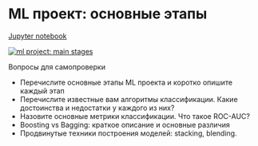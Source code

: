 # ML проeкт: основные этапы

[Jupyter notebook](../src/jupyter_notebooks/lecture_01_ML_project_flow.ipynb)

[![ml project: main stages](http://img.youtube.com/vi/Fl440k56_yY/0.jpg)](http://www.youtube.com/watch?v=Fl440k56_yY "ML project: main stages")

Вопросы для самопроверки

* Перечислите основные этапы ML проекта и коротко опишите каждый этап
* Перечислите известные вам алгоритмы классификации. Какие достоинства и недостатки у каждого из них?
* Назовите основные метрики классификации. Что такое ROC-AUC?
* Boosting vs Bagging: краткое описание и основные различия
* Продвинутые тeхники построения моделей: stacking, blending.


